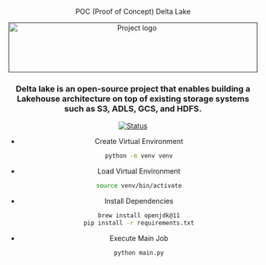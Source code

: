 <p align="center">
POC (Proof of Concept) Delta Lake
</p>

<p align="center">
  <a href="" rel="noopener">
 <img width=500px height=100px src="https://docs.delta.io/latest/_static/delta-lake-logo.png" alt="Project logo"></a>
</p>

<h3 align="center">Delta lake is an open-source project that enables building a Lakehouse architecture on top of existing storage systems such as S3, ADLS, GCS, and HDFS.</h3>

<div align="center">

[![Status](https://img.shields.io/badge/status-active-success.svg)]()
- Create Virtual Environment
    ```sh
    python -m venv venv
    ```
- Load Virtual Environment
    ```sh
    source venv/bin/activate
    ```
- Install Dependencies
    ```sh
    brew install openjdk@11
    pip install -r requirements.txt
    ```
- Execute Main Job
    ```sh
    python main.py
    ```